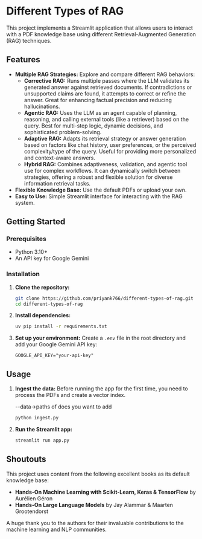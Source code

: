 # Different Types of RAG

This project implements a Streamlit application that allows users to interact with a PDF knowledge base using different Retrieval-Augmented Generation (RAG) techniques.

## Features

*   **Multiple RAG Strategies:** Explore and compare different RAG behaviors:
    *   **Corrective RAG:** Runs multiple passes where the LLM validates its generated answer against retrieved documents. If contradictions or unsupported claims are found, it attempts to correct or refine the answer. Great for enhancing factual precision and reducing hallucinations.
    *   **Agentic RAG:** Uses the LLM as an agent capable of planning, reasoning, and calling external tools (like a retriever) based on the query. Best for multi-step logic, dynamic decisions, and sophisticated problem-solving.
    *   **Adaptive RAG:** Adapts its retrieval strategy or answer generation based on factors like chat history, user preferences, or the perceived complexity/type of the query. Useful for providing more personalized and context-aware answers.
    *   **Hybrid RAG:** Combines adaptiveness, validation, and agentic tool use for complex workflows. It can dynamically switch between strategies, offering a robust and flexible solution for diverse information retrieval tasks.
*   **Flexible Knowledge Base:** Use the default PDFs or upload your own.
*   **Easy to Use:** Simple Streamlit interface for interacting with the RAG system.

## Getting Started

### Prerequisites

*   Python 3.10+
*   An API key for Google Gemini

### Installation

1.  **Clone the repository:**
    ```bash
    git clone https://github.com/priyank766/different-types-of-rag.git
    cd different-types-of-rag
    ```
2.  **Install dependencies:**
    ```bash
    uv pip install -r requirements.txt
    ```
3.  **Set up your environment:**
    Create a `.env` file in the root directory and add your Google Gemini API key:
    ```
    GOOGLE_API_KEY="your-api-key"
    ```

## Usage

1.  **Ingest the data:**
    Before running the app for the first time, you need to process the PDFs and create a vector index.
    
    --data->paths of docs you want to add 
    
    ```bash
    python ingest.py
    ```
2.  **Run the Streamlit app:**
    ```bash
    streamlit run app.py
    ```

## Shoutouts

This project uses content from the following excellent books as its default knowledge base:

*   **Hands-On Machine Learning with Scikit-Learn, Keras & TensorFlow** by Aurélien Géron
*   **Hands-On Large Language Models** by Jay Alammar & Maarten Grootendorst

A huge thank you to the authors for their invaluable contributions to the machine learning and NLP communities.
